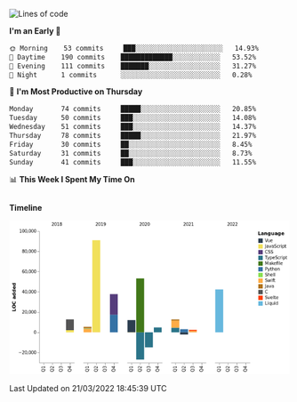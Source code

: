 <!--START_SECTION:waka-->
![Lines of code](https://img.shields.io/badge/From%20Hello%20World%20I%27ve%20Written-234%20Thousand%20lines%20of%20code-blue)

**I'm an Early 🐤** 

```text
🌞 Morning    53 commits     ███░░░░░░░░░░░░░░░░░░░░░░   14.93% 
🌆 Daytime    190 commits    █████████████░░░░░░░░░░░░   53.52% 
🌃 Evening    111 commits    ███████░░░░░░░░░░░░░░░░░░   31.27% 
🌙 Night      1 commits      ░░░░░░░░░░░░░░░░░░░░░░░░░   0.28%

```
📅 **I'm Most Productive on Thursday** 

```text
Monday       74 commits     █████░░░░░░░░░░░░░░░░░░░░   20.85% 
Tuesday      50 commits     ███░░░░░░░░░░░░░░░░░░░░░░   14.08% 
Wednesday    51 commits     ███░░░░░░░░░░░░░░░░░░░░░░   14.37% 
Thursday     78 commits     █████░░░░░░░░░░░░░░░░░░░░   21.97% 
Friday       30 commits     ██░░░░░░░░░░░░░░░░░░░░░░░   8.45% 
Saturday     31 commits     ██░░░░░░░░░░░░░░░░░░░░░░░   8.73% 
Sunday       41 commits     ███░░░░░░░░░░░░░░░░░░░░░░   11.55%

```


📊 **This Week I Spent My Time On** 

```text
```

**Timeline**

![Chart not found](https://raw.githubusercontent.com/johann-lr/johann-lr/master/charts/bar_graph.png) 


 Last Updated on 21/03/2022 18:45:39 UTC
<!--END_SECTION:waka-->
